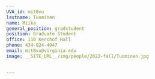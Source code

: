 ```yaml
---
UVA_id: mit8vu
lastname: Tuominen
name: Miika 
general_position: gradstudent
position: Graduate Student
office: 110 Kerchof Hall
phone: 434-924-4947
email: mit8vu@virginia.edu
image: __SITE_URL__/img/people/2022-fall/Tuominen.jpg 


---
```


